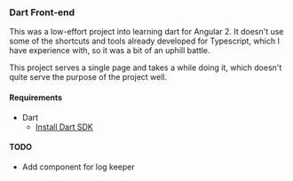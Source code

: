 ### Dart Front-end ###

This was a low-effort project into learning dart for Angular 2.  It doesn't use some of the shortcuts and tools already developed for Typescript, which I have experience with, so it was a bit of an uphill battle. 

This project serves a single page and takes a while doing it, which doesn't quite serve the purpose of the project well. 

#### Requirements ####

+ Dart
	- <a href="https://www.dartlang.org/install">Install Dart SDK</a>

#### TODO ####

+ Add component for log keeper
